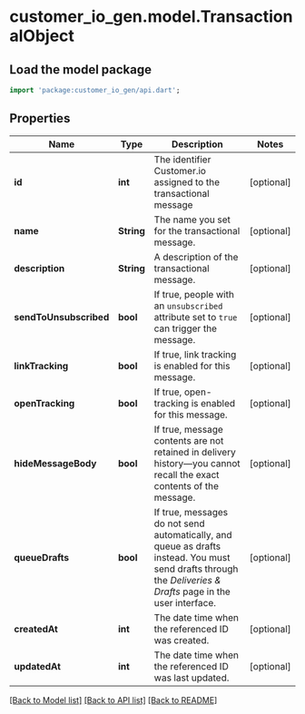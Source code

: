 # customer_io_gen.model.TransactionalObject

## Load the model package
```dart
import 'package:customer_io_gen/api.dart';
```

## Properties
Name | Type | Description | Notes
------------ | ------------- | ------------- | -------------
**id** | **int** | The identifier Customer.io assigned to the transactional message | [optional] 
**name** | **String** | The name you set for the transactional message. | [optional] 
**description** | **String** | A description of the transactional message. | [optional] 
**sendToUnsubscribed** | **bool** | If true, people with an `unsubscribed` attribute set to `true` can trigger the message. | [optional] 
**linkTracking** | **bool** | If true, link tracking is enabled for this message. | [optional] 
**openTracking** | **bool** | If true, open-tracking is enabled for this message. | [optional] 
**hideMessageBody** | **bool** | If true, message contents are not retained in delivery history—you cannot recall the exact contents of the message. | [optional] 
**queueDrafts** | **bool** | If true, messages do not send automatically, and queue as drafts instead. You must send drafts through the *Deliveries & Drafts* page in the user interface. | [optional] 
**createdAt** | **int** | The date time when the referenced ID was created. | [optional] 
**updatedAt** | **int** | The date time when the referenced ID was last updated. | [optional] 

[[Back to Model list]](../README.md#documentation-for-models) [[Back to API list]](../README.md#documentation-for-api-endpoints) [[Back to README]](../README.md)


